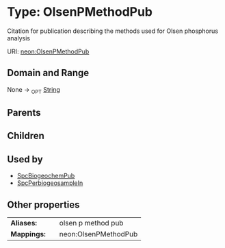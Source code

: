
# Type: OlsenPMethodPub


Citation for publication describing the methods used for Olsen phosphorus analysis

URI: [neon:OlsenPMethodPub](https://data.neonscience.org/OlsenPMethodPub)


## Domain and Range

None ->  <sub>OPT</sub> [String](types/String.md)

## Parents


## Children


## Used by

 * [SpcBiogeochemPub](SpcBiogeochemPub.md)
 * [SpcPerbiogeosampleIn](SpcPerbiogeosampleIn.md)

## Other properties

|  |  |  |
| --- | --- | --- |
| **Aliases:** | | olsen p method pub |
| **Mappings:** | | neon:OlsenPMethodPub |

